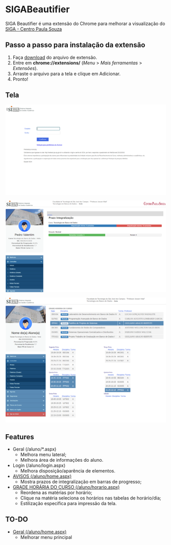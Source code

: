 # SIGABeautifier
SIGA Beautifier é uma extensão do Chrome para melhorar a visualização do [SIGA - Centro Paula Souza](https://www.sigacentropaulasouza.com.br/aluno)
## Passo a passo para instalação da extensão

1. Faça [download](https://goo.gl/2owYh9) do arquivo de extensão.
2. Entre em **chrome://extensions/** (*Menu* > *Mais ferramentas* > *Extensões*).
3. Arraste o arquivo para a tela e clique em Adicionar.
4. Pronto!

## Tela

![Tela de Login](https://github.com/pedro-valentim/SIGABeautifier/blob/master/example/login.gif "LOGIN")

![Tela de Avisos (Inicial)](https://github.com/pedro-valentim/SIGABeautifier/blob/master/example/example-home.png "AVISOS")

![Tela de Horários](https://github.com/pedro-valentim/SIGABeautifier/blob/master/example/example-horario.png "GRADE HORÁRIA DO CURSO")

## Features
- Geral (/aluno/*.aspx)
    * Melhora menu lateral;
    * Melhora área de informações do aluno.
- Login (/aluno/login.aspx)
    * Melhora disposição/aparência de elementos.
- [AVISOS (/aluno/home.aspx)](https://www.sigacentropaulasouza.com.br/aluno/home.aspx)
    * Mostra prazos de integralização em barras de progresso;
- [GRADE HORÁRIA DO CURSO (/aluno/horario.aspx)](https://www.sigacentropaulasouza.com.br/aluno/horario.aspx)
    * Reordena as matérias por horário;
    * Clique na matéria seleciona os horários nas tabelas de horário/dia;
    * Estilização específica para impressão da tela.

## TO-DO
- [Geral (/aluno/home.aspx)](https://www.sigacentropaulasouza.com.br/aluno/home.aspx)
    *  Melhorar menu principal
